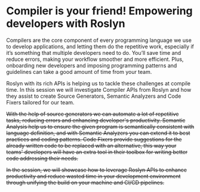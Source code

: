 # Compiler is your friend! Empowering developers with Roslyn

Compilers are the core component of every programming language we use to develop applications, and letting them do the
repetitive work, especially if it’s something that multiple developers need to do. You’ll save time and reduce
errors, making your workflow smoother and more efficient. Plus, onboarding new developers and imposing programming
patterns and guidelines can take a good amount of time from your team.

Roslyn with its rich APIs is helping us to tackle these challenges at compile time. In this session we will
investigate Compiler APIs from Roslyn and how they assist to create Source Generators, Semantic Analyzers and Code
Fixers tailored for our team.

~~With the help of source generators we can automate a lot of repetitive tasks, reducing errors and enhancing developer's
productivity. Semantic Analysis help us to ensure the given program is semantically consistent with language definition,
and
with Semantic Analyzers you can extend it to best practices and coding patterns. Code Fixers provide suggestions for the
already written code to be replaced with an alternative, this way your teams' developers will have an extra tool in
their toolbox for writing better code addressing their needs.~~

~~In the session, we will showcase how to leverage Roslyn APIs to enhance productivity and reduce wasted time in your
development environment through unifying the build on your machine and CI/CD pipelines.~~
